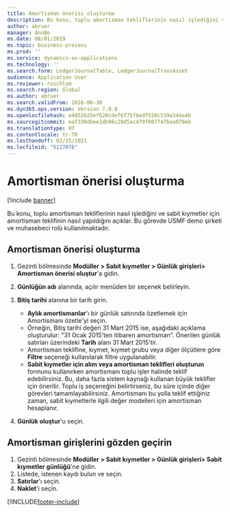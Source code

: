 ```yaml
---
title: Amortisman önerisi oluşturma
description: Bu konu, toplu amortisman tekliflerinin nasıl işlediğini ve sabit kıymetler için amortisman teklifinin nasıl yapıldığını açıklar.
author: abruer
manager: AnnBe
ms.date: 08/01/2019
ms.topic: business-process
ms.prod: ''
ms.service: dynamics-ax-applications
ms.technology: ''
ms.search.form: LedgerJournalTable, LedgerJournalTransAsset
audience: Application User
ms.reviewer: roschlom
ms.search.region: Global
ms.author: abruer
ms.search.validFrom: 2016-06-30
ms.dyn365.ops.version: Version 7.0.0
ms.openlocfilehash: e4852b25ef628cdef6f75f6edf550c539e344a4b
ms.sourcegitcommit: eaf330dbee1db96c20d5ac479f007747bea079eb
ms.translationtype: HT
ms.contentlocale: tr-TR
ms.lasthandoff: 02/15/2021
ms.locfileid: "5227076"
---
```

# <a name="create-a-depreciation-proposal"></a>Amortisman önerisi oluşturma

[!include [banner](../../includes/banner.md)]

Bu konu, toplu amortisman tekliflerinin nasıl işlediğini ve sabit kıymetler için amortisman teklifinin nasıl yapıldığını açıklar. Bu görevde USMF demo şirketi ve muhasebeci rolü kullanılmaktadır.


## <a name="create-a-depreciation-proposal"></a>Amortisman önerisi oluşturma
1. Gezinti bölmesinde **Modüller > Sabit kıymetler > Günlük girişleri> Amortisman önerisi oluştur**'a gidin.
2. **Günlüğün adı** alanında, açılır menüden bir seçenek belirleyin.
3. **Bitiş tarihi** alanına bir tarih girin.

    - **Aylık amortismanlar**'ı bir günlük satırında özetlemek için Amortismanı özetle'yi seçin.  
    - Örneğin, Bitiş tarihi değeri 31 Mart 2015 ise, aşağıdaki açıklama oluşturulur: "31 Ocak 2015'ten itibaren amortisman". Önerilen günlük satırları üzerindeki **Tarih** alanı 31 Mart 2015'tir.  
    - Amortisman teklifine, kıymet, kıymet grubu veya diğer ölçütlere göre **Filtre** seçeneği kullanılarak filtre uygulanabilir.  
    - **Sabit kıymetler için alım veya amortisman teklifleri oluşturun** formunu kullanırken amortismanı toplu işler halinde teklif edebilirsiniz. Bu, daha fazla sistem kaynağı kullanan büyük teklifler için önerilir. Toplu iş seçeneğini belirtirseniz, bu süre içinde diğer görevleri tamamlayabilirsiniz. Amortismanı bu yolla teklif ettiğiniz zaman, sabit kıymetlerle ilgili değer modelleri için amortisman hesaplanır.  

4. **Günlük oluştur**'u seçin.

## <a name="review-depreciation-entries"></a>Amortisman girişlerini gözden geçirin
1. Gezinti bölmesinde **Modüller > Sabit kıymetler > Günlük girişleri> Sabit kıymetler günlüğü**'ne gidin.
2. Listede, istenen kaydı bulun ve seçin.
3. **Satırlar**'ı seçin.
4. **Naklet**'i seçin.



[!INCLUDE[footer-include](../../../includes/footer-banner.md)]